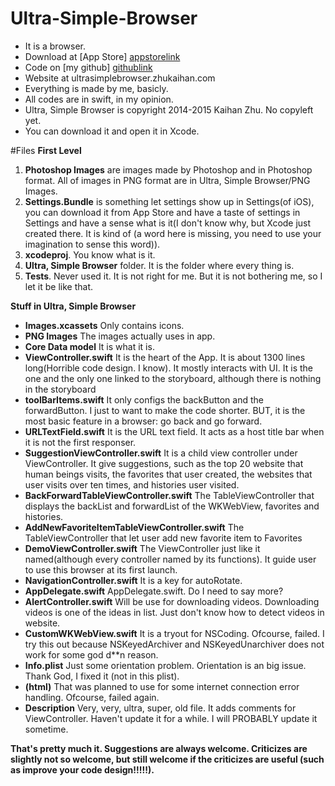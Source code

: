 # Ultra-Simple-Browser
* It is a browser.
* Download at [App Store] [appstorelink]
* Code on [my github] [githublink]
* Website at ultrasimplebrowser.zhukaihan.com
* Everything is made by me, basicly. 
* All codes are in swift, in my opinion. 
* Ultra, Simple Browser is copyright 2014-2015 Kaihan Zhu. No copyleft yet. 
* You can download it and open it in Xcode. 

#Files
**First Level**

1. **Photoshop Images** are images made by Photoshop and in Photoshop format. All of images in PNG format are in Ultra, Simple Browser/PNG Images. 
2. **Settings.Bundle** is something let settings show up in Settings(of iOS), you can download it from App Store and have a taste of settings in Settings and have a sense what is it(I don't know why, but Xcode just created there. It is kind of (a word here is missing, you need to use your imagination to sense this word)).
3. **xcodeproj**. You know what is it.
4. **Ultra, Simple Browser** folder. It is the folder where every thing is. 
5. **Tests**. Never used it. It is not right for me. But it is not bothering me, so I let it be like that.

**Stuff in Ultra, Simple Browser**

* **Images.xcassets** Only contains icons. 
* **PNG Images** The images actually uses in app. 
* **Core Data model** It is what it is. 
* **ViewController.swift** It is the heart of the App. It is about 1300 lines long(Horrible code design. I know). It mostly interacts with UI. It is the one and the only one linked to the storyboard, although there is nothing in the storyboard
* **toolBarItems.swift** It only configs the backButton and the forwardButton. I just to want to make the code shorter. BUT, it is the most basic feature in a browser: go back and go forward. 
* **URLTextField.swift** It is the URL text field. It acts as a host title bar when it is not the first responser. 
* **SuggestionViewController.swift** It is a child view controller under ViewController. It give suggestions, such as the top 20 website that human beings visits, the favorites that user created,                   the websites that user visits over ten times, and histories user visited. 
* **BackForwardTableViewController.swift** The TableViewController that displays the backList and forwardList of the WKWebView, favorites and histories. 
* **AddNewFavoriteItemTableViewController.swift** The TableViewController that let user add new favorite item to Favorites
* **DemoViewController.swift** The ViewController just like it named(although every controller named by its functions). It guide user to use this browser at its first launch. 
* **NavigationController.swift** It is a key for autoRotate.
* **AppDelegate.swift** AppDelegate.swift. Do I need to say more?
* **AlertController.swift** Will be use for downloading videos. Downloading videos is one of the ideas in list. Just don't know how to detect videos in website.
* **CustomWKWebView.swift** It is a tryout for NSCoding. Ofcourse, failed. I try this out because NSKeyedArchiver and NSKeyedUnarchiver does not work for some god d**n reason. 
* **Info.plist** Just some orientation problem. Orientation is an big issue. Thank God, I fixed it (not in this plist). 
* **(html)** That was planned to use for some internet connection error handling. Ofcourse, failed again.
* **Description** Very, very, ultra, super, old file. It adds comments for ViewController. Haven't update it for a while. I will PROBABLY update it sometime. 

**That's pretty much it. Suggestions are always welcome. Criticizes are slightly not so welcome, but still welcome if the criticizes are useful (such as improve your code design!!!!!).**

[appstorelink]: http://itunes.apple.com/us/app/ultra-simple-browser/id952551914?mt=8
[githublink]: http://github.com/zhukaihan/Ultra-Simple-Browser
